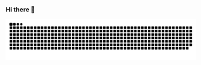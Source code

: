 ### Hi there 👋

<picture>
  <source media="(prefers-color-scheme: dark)" srcset="https://raw.githubusercontent.com/enadata/enadata/output/github-contribution-grid-snake-dark.svg">
  <source media="(prefers-color-scheme: light)" srcset="https://raw.githubusercontent.com/enadata/enadata/output/github-contribution-grid-snake.svg">
  <img alt="github contribution grid snake animation" src="https://raw.githubusercontent.com/enadata/enadata/output/github-contribution-grid-snake.svg">
</picture>
<!--
**enadata/enadata** is a ✨ _special_ ✨ repository because its `README.md` (this file) appears on your GitHub profile.

Here are some ideas to get you started:

- 🔭 I’m currently working on ...
- 🌱 I’m currently learning ...
- 👯 I’m looking to collaborate on ...
- 🤔 I’m looking for help with ...
- 💬 Ask me about ...
- 📫 How to reach me: ...
- 😄 Pronouns: ...
- ⚡ Fun fact: ...
-->
